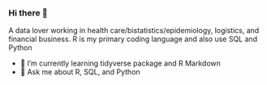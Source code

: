 ### Hi there 👋

<!--
**harborwang/harborwang** is a ✨ _special_ ✨ repository because its `README.md` (this file) appears on your GitHub profile.

A data lover working in health care/bistatistics/epidemiology, logistics, and financial business. R is my primary coding language and also use SQL and Python

- 🔭 I’m currently working on ...
- 🌱 I’m currently learning tidyverse package and R Markdown
- 👯 I’m looking to collaborate on ...
- 🤔 I’m looking for help with ...
- 💬 Ask me about R, SQL, and Python
- 📫 How to reach me: ...

-->

A data lover working in health care/bistatistics/epidemiology, logistics, and financial business. R is my primary coding language and also use SQL and Python

- 🌱 I’m currently learning tidyverse package and R Markdown
- 💬 Ask me about R, SQL, and Python

